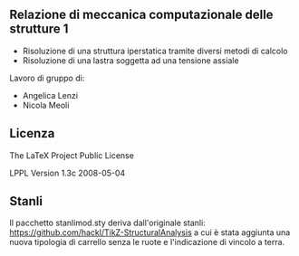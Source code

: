 ## Relazione di meccanica computazionale delle strutture 1

- Risoluzione di una struttura iperstatica tramite diversi metodi di calcolo 
- Risoluzione di una lastra soggetta ad una tensione assiale

Lavoro di gruppo di:
 - Angelica Lenzi
 - Nicola Meoli

## Licenza
The LaTeX Project Public License

LPPL Version 1.3c  2008-05-04

## Stanli
Il pacchetto stanlimod.sty deriva dall'originale stanli: https://github.com/hackl/TikZ-StructuralAnalysis a cui è stata aggiunta una nuova tipologia di carrello senza le ruote e l'indicazione di vincolo a terra. 
